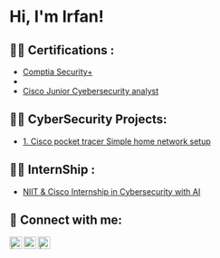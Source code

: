<h1>Hi, I'm Irfan! </h1>

<h2>👨‍💻 Certifications :</h2>

- [Comptia Security+](https://github.com/irfan-syedd/Comptia-Security-/tree/main)
- 
- [Cisco Junior Cyebersecurity analyst](https://github.com/irfan-syedd/Comptia-Security-/tree/main)


<h2>👨‍💻 CyberSecurity Projects:</h2>

- [1. Cisco pocket tracer Simple home network setup](https://github.com/irfan-syedd/Cisco-packet-tracer-home-network)

<h2>👨‍💻 InternShip :</h2>

- [NIIT & Cisco Internship  in Cybersecurity with AI ](https://github.com/irfan-syedd/Comptia-Security-/tree/main)


<h2> 🤳 Connect with me:</h2>

[<img align="left" alt=" | Twitter" width="22px" src="https://cdn.jsdelivr.net/npm/simple-icons@v3/icons/twitter.svg" />][twitter]
[<img align="left" alt="irfan-syedd | LinkedIn" width="22px" src="https://cdn.jsdelivr.net/npm/simple-icons@v3/icons/linkedin.svg" />][linkedin]
[<img align="left" alt=" | Instagram" width="22px" src="https://cdn.jsdelivr.net/npm/simple-icons@v3/icons/instagram.svg" />][instagram]

[twitter]: https://twitter.com/
[instagram]: https://www.instagram.com/
[linkedin]: www.linkedin.com/in/irfan-syedd


<!--
**joshmadakor1/joshmadakor1** is a ✨ _special_ ✨ repository because its `README.md` (this file) appears on your GitHub profile.

Here are some ideas to get you started:

- 🔭 I’m currently working on ...
- 🌱 I’m currently learning ...
- 👯 I’m looking to collaborate on ...
- 🤔 I’m looking for help with ...
- 💬 Ask me about ...
- 📫 How to reach me: ...
- 😄 Pronouns: ...
- ⚡ Fun fact: ...
-->
